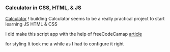 
### Calculator in CSS, HTML, & JS


[Calculator](https://github.com/GeekyHacks/Geeky-calculator.git)
! building Calculator seems to be a really practical project to start learning JS HTML & CSS

I did make this script app with the help of freeCodeCamap <a href="https://www.freecodecamp.org/news/how-to-build-an-html-calculator-app-from-scratch-using-javascript-4454b8714b98">article</a>

for styling It took me a while as I had to configure it right

